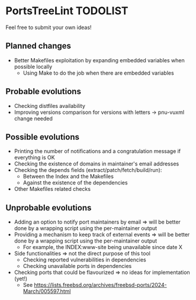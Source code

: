 # PortsTreeLint TODOLIST
Feel free to submit your own ideas!

## Planned changes
* Better Makefiles exploitation by expanding embedded variables when possible locally
  * Using Make to do the job when there are embedded variables

## Probable evolutions
* Checking distfiles availability
* Improving versions comparison for versions with letters -> pnu-vuxml change needed

## Possible evolutions
* Printing the number of notifications and a congratulation message if everything is OK
* Checking the existence of domains in maintainer's email addresses
* Checking the depends fields (extract/patch/fetch/build/run):
  * Between the Index and the Makefiles
  * Against the existence of the dependencies
* Other Makefiles related checks

## Unprobable evolutions
* Adding an option to notify port maintainers by email => will be better done by a wrapping script using the per-maintainer output
* Providing a mechanism to keep track of external events => will be better done by a wrapping script using the per-maintainer output
  * For example, the INDEX:www-site being unavailable since date X
* Side functionalities => not the direct purpose of this tool
  * Checking reported vulnerabilities in dependencies
  * Checking unavailable ports in dependencies
* Checking ports that could be flavourized => no ideas for implementation (yet!)
  * See https://lists.freebsd.org/archives/freebsd-ports/2024-March/005597.html

